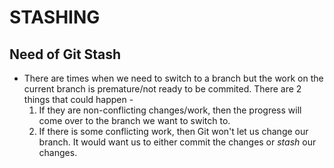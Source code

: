 # STASHING

## Need of Git Stash

- There are times when we need to switch to a branch but the work on the current branch is premature/not ready to be commited. There are 2 things that could happen -
  1. If they are non-conflicting changes/work, then the progress will come over to the branch we want to switch to.
  2. If there is some conflicting work, then Git won't let us change our branch. It would want us to either commit the changes or _stash_ our changes.
